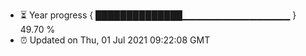 - ⏳ Year progress { ██████████████▁▁▁▁▁▁▁▁▁▁▁▁▁▁▁▁ } 49.70 %
- ⏰ Updated on Thu, 01 Jul 2021 09:22:08 GMT

